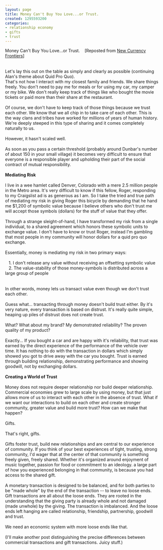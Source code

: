 ```yaml
---
layout: page
title: Money Can't Buy You Love...or Trust.
created: 1295593200
categories:
- relationship economy
- gifts
- trust
---
```

<p>Money Can't Buy You Love...or Trust. &nbsp;&nbsp; [Reposted from <a href="http://blog.newcurrencyfrontiers.com/">New Currency Frontiers</a>]<br>
<br>
<br>
Let's lay this out on the table as simply and clearly as possible (continuing Alan's theme about Quid Pro Quo).<br>
That's not how I interact with my closest family and friends. We share things freely. You don't need to pay me for meals or for using my car, my camper or my bike. We don't really keep track of things like who bought the movie tickets or paid more than their share at the restaurant.<br>
<br>
Of course, we don't have to keep track of those things because we trust each other. We know that we all chip in to take care of each other. This is the way clans and tribes have worked for millions of years of human history. We're deeply steeped in this type of sharing and it comes completely naturally to us.<br>
<!--break--><br>
However, it hasn't scaled well.<br>
<br>
As soon as you pass a certain threshold (probably around Dunbar's number of about 150 in your small village) it becomes very difficult to ensure that everyone is a responsible player and upholding their part of the social contract of mutual responsibility.<br>
<br>
<strong>Mediating Risk</strong><br>
<br>
I live in a wee hamlet called Denver, Colorado with a mere 2.5 million people in the Metro area. It's very difficult to know if this fellow, Roger, responding to my Craigslist ad is as generous as I am. So I take the tried and true path of mediating my risk in giving Roger this bicycle by demanding that he hand me $1,200 of symbolic value because I believe others who don't trust me will accept those symbols (dollars) for the stuff of value that they offer.<br>
<br>
Through a strange sleight-of-hand, I have transformed my risk from a single individual, to a shared agreement which honors these symbolic units to exchange value. I don't have to know or trust Roger, instead I'm gambling that most people in my community will honor dollars for a quid pro quo exchange.<br>
<br>
Essentially, money is mediating my risk in two primary ways:<br>
<br>
&nbsp;&nbsp; 1. I don't release any value without receiving an offsetting symbolic value<br>
&nbsp;&nbsp; 2. The value-stability of those money-symbols is distributed across a large group of people<br>
<br>
<br>
In other words, money lets us transact value even though we don't trust each other.<br>
<br>
Guess what... transacting through money doesn't build trust either. By it's very nature, every transaction is based on distrust. It's really quite simple, heaping up piles of distrust does not create trust.<br>
<br>
What? What about my brand? My demonstrated reliability? The proven quality of my product?<br>
<br>
Exactly... If you bought a car and are happy with it's reliability, that trust was earned by the direct experience of the performance of the vehicle over time. It has nothing to do with the transaction in dollars which simply showed you got to drive away with the car you bought. Trust is earned through building relationship, demonstrating performance and showing goodwill, not by exchanging dollars.<br>
<br>
<strong>Creating a World of Trust</strong><br>
<br>
Money does not require deeper relationship nor build deeper relationship. Commercial economies grew to large scale by using money, but that just allows more of us to interact with each other in the absence of trust. What if we want our interactions to build on each other and create stronger community, greater value and build more trust? How can we make that happen?<br>
<br>
Gifts.<br>
<br>
That's right, gifts.<br>
<br>
Gifts foster trust, build new relationships and are central to our experience of community. If you think of your best experiences of tight, trusting, strong community, I'd wager that at the center of that community is something freely given, freely shared. Whether it's organized around enjoyment of music together, passion for food or commitment to an ideology. a large part of how you experienced belonging in that community, is because you had access to the shared gift.<br>
<br>
A monetary transaction is designed to be balanced, and for both parties to be "made whole" by the end of the transaction -- to leave no loose ends. Gift transactions are all about the loose ends. They are rooted in the understanding that the giving party is already whole and not damaged (made unwhole) by the giving. The transaction is imbalanced. And the loose ends left hanging are called relationship, friendship, partnership, goodwill and trust.<br>
<br>
We need an economic system with more loose ends like that.<br>
<br>
(I'll make another post distinguishing the precise differences between commercial transactions and gift transactions. Juicy stuff.)</p>
